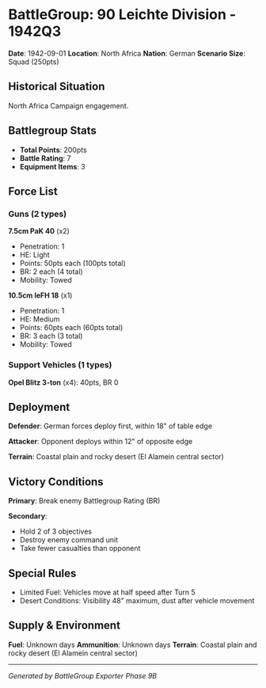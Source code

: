 # BattleGroup: 90 Leichte Division - 1942Q3

**Date**: 1942-09-01
**Location**: North Africa
**Nation**: German
**Scenario Size**: Squad (250pts)

## Historical Situation

North Africa Campaign engagement.

## Battlegroup Stats

- **Total Points**: 200pts
- **Battle Rating**: 7
- **Equipment Items**: 3

## Force List

### Guns (2 types)

**7.5cm PaK 40** (x2)
- Penetration: 1
- HE: Light
- Points: 50pts each (100pts total)
- BR: 2 each (4 total)
- Mobility: Towed

**10.5cm leFH 18** (x1)
- Penetration: 1
- HE: Medium
- Points: 60pts each (60pts total)
- BR: 3 each (3 total)
- Mobility: Towed

### Support Vehicles (1 types)

**Opel Blitz 3-ton** (x4): 40pts, BR 0

## Deployment

**Defender**: German forces deploy first, within 18" of table edge

**Attacker**: Opponent deploys within 12" of opposite edge

**Terrain**: Coastal plain and rocky desert (El Alamein central sector)

## Victory Conditions

**Primary**: Break enemy Battlegroup Rating (BR)

**Secondary**:
- Hold 2 of 3 objectives
- Destroy enemy command unit
- Take fewer casualties than opponent

## Special Rules

- Limited Fuel: Vehicles move at half speed after Turn 5
- Desert Conditions: Visibility 48" maximum, dust after vehicle movement

## Supply & Environment

**Fuel**: Unknown days
**Ammunition**: Unknown days
**Terrain**: Coastal plain and rocky desert (El Alamein central sector)

---

*Generated by BattleGroup Exporter Phase 9B*

